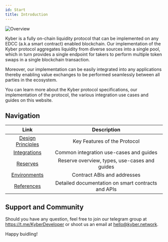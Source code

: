 ```yaml
---
id: Start
title: Introduction
---
```

![Overview](/uploads/overview.png "Overview")

Kyber is a fully on-chain liquidity protocol that can be implemented on any EDCC (a.k.a smart contract) enabled blockchain. Our implementation of the Kyber protocol aggregates liquidity from diverse sources into a single pool, which in turn provides a single endpoint for takers to perform multiple token swaps in a single blockchain transaction.

Moreover, our implementation can be easily integrated into any applications thereby enabling value exchanges to be performed seamlessly between all parties in the ecosystem.

You can learn more about the Kyber protocol specifications, our implementation of the protocol, the various integration use cases and guides on this website.

## Navigation
| Link | Description|
|:----:|:----------:|
| [Design Principles](home-designprinciples.md) | Key Features of the Protocol |
| [Integrations](integrations-intro.md) | Common integration use-cases and guides |
| [Reserves](reserves-intro.md) | Reserve overview, types, use-cases and guides |
| [Environments](environments-intro.md) | Contract ABIs and addresses |
| [References](references-intro.md) | Detailed documentation on smart contracts and APIs |

## Support and Community
Should you have any question, feel free to join our telegram group at https://t.me/KyberDeveloper or shoot us an email at [hello@kyber.network](mailto:hello@kyber.network).

Happy buidling!
